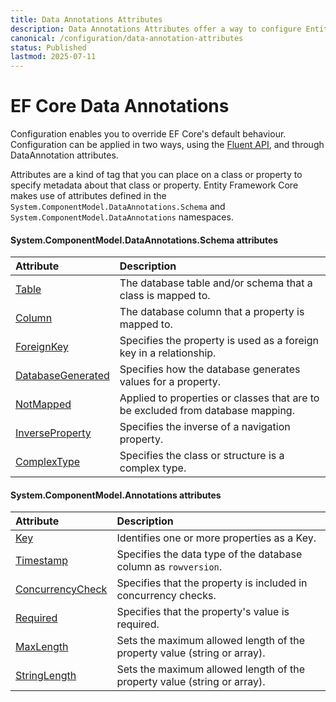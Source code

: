 ```yaml
---
title: Data Annotations Attributes
description: Data Annotations Attributes offer a way to configure Entity Framework Core when the model and the database do not follow convention
canonical: /configuration/data-annotation-attributes
status: Published
lastmod: 2025-07-11
---
```


# EF Core Data Annotations

Configuration enables you to override EF Core's default behaviour. Configuration can be applied in two ways, using the [Fluent API](/configuration/fluent-api), and through DataAnnotation attributes.

Attributes are a kind of tag that you can place on a class or property to specify metadata about that class or property. Entity Framework Core makes use of attributes defined in the  `System.ComponentModel.DataAnnotations.Schema` and `System.ComponentModel.DataAnnotations` namespaces.

#### System.ComponentModel.DataAnnotations.Schema attributes

| Attribute | Description |
| :-- | :-- |
|[Table](/configuration/data-annotation-attributes/table-attribute)  | The database table and/or schema that a class is mapped to. |
|[Column](/configuration/data-annotation-attributes/column-attribute) | The database column that a property is mapped to. |
|[ForeignKey](/configuration/data-annotation-attributes/foreignkey-attribute)   | Specifies the property is used as a foreign key in a relationship.  |
|[DatabaseGenerated](/configuration/data-annotation-attributes/databasegenerated-attribute)| Specifies how the database generates values for a property. |
|[NotMapped](/configuration/data-annotation-attributes/notmapped-attribute)  | Applied to properties or classes that are to be excluded from database mapping. |
|[InverseProperty](/configuration/data-annotation-attributes/inverseproperty-attribute)| Specifies the inverse of a navigation property. |
|[ComplexType](/configuration/data-annotation-attributes/complextype-attribute)  | Specifies the class or structure is a complex type.  |



#### System.ComponentModel.Annotations attributes

| Attribute | Description |
| :-- | :-- |
|[Key](/configuration/data-annotation-attributes/key-attribute)   | Identifies one or more properties as a Key. |
|[Timestamp](/configuration/data-annotation-attributes/timestamp-attribute)  | Specifies the data type of the database column as `rowversion`. |
|[ConcurrencyCheck](/configuration/data-annotation-attributes/concurrencycheck-attribute)  | Specifies that the property is included in concurrency checks. |
|[Required](/configuration/data-annotation-attributes/required-attribute)  | Specifies that the property's value is required. |
|[MaxLength](/configuration/data-annotation-attributes/maxlength-attribute) | Sets the maximum allowed length of the property value (string or array). |
|[StringLength](/configuration/data-annotation-attributes/stringlength-attribute)  | Sets the maximum allowed length of the property value (string or array). |
